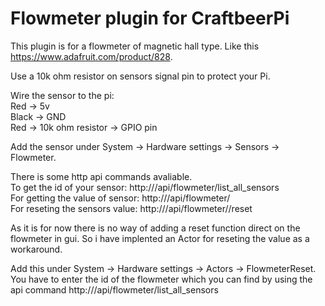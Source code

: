 # Flowmeter plugin for CraftbeerPi

This plugin is for a flowmeter of magnetic hall type. Like this https://www.adafruit.com/product/828.

Use a 10k ohm resistor on sensors signal pin to protect your Pi.

Wire the sensor to the pi:
<br>
Red -> 5v
<br>
Black -> GND
<br>
Red -> 10k ohm resistor -> GPIO pin

Add the sensor under System -> Hardware settings -> Sensors -> Flowmeter.

There is some http api commands avaliable.
<br>
To get the id of your sensor: http://<ip of pi>/api/flowmeter/list_all_sensors 
<br>
For getting the value of sensor: http://<ip of pi>/api/flowmeter/<sensor id>
<br>
For reseting the sensors value: http://<ip of pi>/api/flowmeter/<sensor id>/reset

As it is for now there is no way of adding a reset function direct on the flowmeter in gui. So i have implented an Actor for reseting the value as a workaround.

Add this under System -> Hardware settings -> Actors -> FlowmeterReset.
<br>
You have to enter the id of the flowmeter which you can find by using the api command http://<ip of pi>/api/flowmeter/list_all_sensors 


